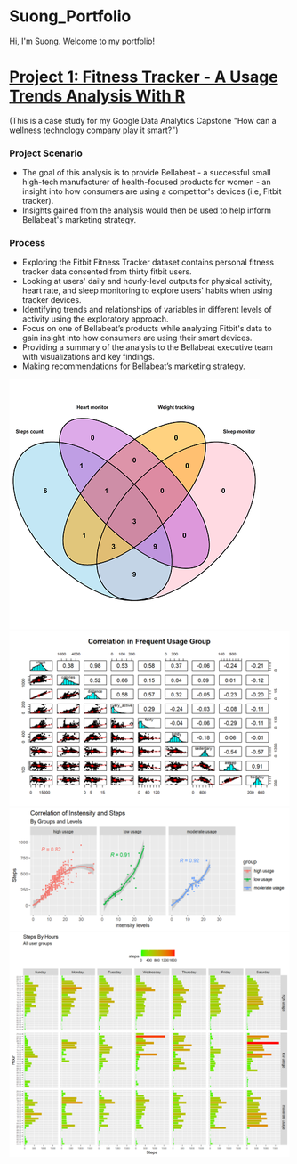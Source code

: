 # Suong_Portfolio
Hi, I'm Suong. Welcome to my portfolio!

# [Project 1: Fitness Tracker - A Usage Trends Analysis With R](https://github.com/databl0g/A-fitness-tracker-analysis)
(This is a case study for my Google Data Analytics Capstone "How can a wellness technology company play it smart?")
### Project Scenario
* The goal of this analysis is to provide Bellabeat - a successful small high-tech manufacturer of health-focused
products for women - an insight into how consumers are using a competitor's devices (i.e, Fitbit tracker). 
* Insights gained from the analysis would then be used to help inform Bellabeat's marketing strategy.
### Process
* Exploring the Fitbit Fitness Tracker dataset contains personal fitness tracker data consented from thirty fitbit users.
* Looking at users' daily and hourly-level outputs for physical activity, heart rate, and sleep monitoring to explore users' habits when using tracker devices.
* Identifying trends and relationships of variables in different levels of activity using the exploratory approach.
* Focus on one of Bellabeat’s products while analyzing Fitbit's data to gain insight into how consumers are using their smart devices.
* Providing a summary of the analysis to the Bellabeat executive team with visualizations and key findings.
* Making recommendations for Bellabeat’s marketing strategy.

![](https://github.com/databl0g/Suong_Portfolio/blob/main/images/features_venn1.png)
![](https://github.com/databl0g/Suong_Portfolio/blob/main/images/Correlation%20of%20frequent%20usage%20group.png)
![](https://github.com/databl0g/Suong_Portfolio/blob/main/images/Correlation.png)
![](https://github.com/databl0g/Suong_Portfolio/blob/main/images/Steps%20By%20Hours.png)

